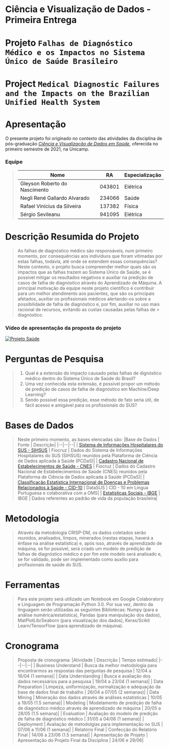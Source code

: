 # Ciência e Visualização de Dados - Primeira Entrega

# Projeto `Falhas de Diagnóstico Médico e os Impactos no Sistema Único de Saúde Brasileiro`
# Project `Medical Diagnostic Failures and the Impacts on the Brazilian Unified Health System`

# Apresentação

O presente projeto foi originado no contexto das atividades da disciplina de pós-graduação [*Ciência e Visualização de Dados em Saúde*](https://github.com/datasci4health/home), oferecida no primeiro semestre de 2021, na Unicamp.

### Equipe

> |Nome  | RA | Especialização|
> |--|--|--|
> | Gleyson Roberto do Nascimento | 043801  | Elétrica|
> | Negli René Gallardo Alvarado  | 234066  | Saúde|
> | Rafael Vinícius da Silveira  | 137382  | Física|
> | Sérgio Sevileanu  | 941095  | Elétrica|


# Descrição Resumida do Projeto

> As falhas de diagnóstico médico são responsáveis, num primeiro momento, por consequências aos indivíduos que foram vitimadas por estas falhas, todavia, até onde se estendem essas consequências? 
> Neste contexto, o projeto busca compreender melhor quais são os impactos que as falhas trazem ao Sistema Único de Saúde, se é possível mitigar os resultados negativos e auxiliar na predição de casos de falha de diagnóstico através do Aprendizado de Máquina.
> A principal motivação da equipe neste projeto científico é contribuir para um melhor atendimento aos pacientes, que são os principais afetados, auxiliar os profissionais médicos alertando-os sobre a possibilidade de falha de diagnóstico e, por fim, auxiliar no uso mais racional de recursos, evitando as custas causadas pelas falhas de > diagnóstico.

### Vídeo de apresentação da proposta do projeto
[![Projeto Saúde](https://github.com/grnbatera/Data4health/blob/main/Mídias/thumb.JPG)](https://www.youtube.com/watch?v=AYZ8yBdD8Ds)


# Perguntas de Pesquisa

> 1) Qual é a extensão do impacto causado pelas falhas de dignóstico médico dentro do Sistema Único de Saúde do Brasil?
> 2) Uma vez conhecida esta extensão, é possível propor um método de predição de casos de falha de diagnóstico em Machine/Deep Learning?
> 3) Sendo possível essa predição, esse método de fato seria útil, de fácil acesso e amigável para os profissionais do SUS?
 

# Bases de Dados
> Neste primeiro momento, as bases elencadas são:
> |Base de Dados  | Fonte | Descrição|
> |--|--|--|
> | [Sistema de Informações Hospitalares do SUS - SIHSUS](https://bigdata-metadados.icict.fiocruz.br/dataset/sistema-de-informacoes-hospitalares-do-sus-sihsus/resource/ae85ac54-6734-43b8-a820-6129a854e1ff) | Fiocruz  | Dados do Sistema de Informações Hospitalares do SUS (SIHSUS) reunidos pela Plataforma de Ciência de Dados aplicada à Saúde (PCDaS)|
> | [Cadastro Nacional de Estabelecimentos de Saúde - CNES](https://bigdata-metadados.icict.fiocruz.br/dataset/cadastro-nacional-de-estabelecimentos-de-saude-cnes/resource/7bcf4f68-f2e9-4e06-87b5-229358702efc)  | Fiocruz  | Dados do Cadastro Nacional de Estabelecimentos de Saúde (CNES) reunidos pela Plataforma de Ciência de Dados aplicada à Saúde (PCDaS)|
> | [Classificação Estatística Internacional de Doenças e Problemas Relacionados à Saúde - CID-10](http://www2.datasus.gov.br/cid10/V2008/cid10.htm)  | DataSUS  | CID - 10 em Língua Portuguesa e colaborativa com a OMS|
> | [Estatísticas Sociais - IBGE](https://www.ibge.gov.br/estatisticas/downloads-estatisticas.html)  | IBGE  | Dados referentes ao padrão de vida da população brasileira|

# Metodologia
 
> Através da metodologia CRISP-DM, os dados coletados serão reunidos, analisados, limpos, minerados (nestas etapas, haverá a ênfase na análise estatística) e, após isso, através de aprendizado de máquina, se for possível, será criado um modelo de predição de falhas de diagnóstico médico e por fim este modelo será analisado e, se for validado, pode ser implementado como auxílio para profissionais de saúde do SUS.
 

# Ferramentas

> Para este projeto será utilizado um Notebook em  Google Colaboratory e Linguagem de Programação Python 3.0. Por sua vez, dentro da linguagem serão utilizadas as seguintes Bibliotecas: Numpy (para a análise numérica/estatística), Pandas (para manipulação dos dados), MatPlotLib/Seaborn (para visualização dos dados), Keras/Scikit Learn/TensorFlow (para aprendizado de máquina).
> 

# Cronograma
> Proposta de cronograma:
> |Atividade  | Descrição | Tempo estimado|
> |--|--|--|
> | Business Understand | Busca da melhor metodologia para encontrarmos as respostas das perguntas de pesquisa  | 12/04 a 16/04 (1 semana)|
> | Data Understanding  | Busca e avaliação dos dados necessários para a pesquisa   | 19/04 a 23/04 (1 semana)|
> | Data Preparation  | Limpeza, uniformização, normalização e adequação da base de dados final de trabalho  | 26/04 a 07/05 (2 semanas)|
> | Data Mining  | Mineração dos dados através de análises estatísticas  | 10/05 a 19/05 (1.5 semana)|
> | Modeling  | Modelamento de predição de falha de diagnóstico médico através de aprendizado de máquina  | 20/05 a 28/05 (1.5 semana)|
> | Evaluation | Avaliação do modelo de predição de falha de diagnóstico médico  | 31/05 a 04/06 (1 semana)|
> | Deployment | Avaliação de metodolgias para implementação no SUS  | 07/06 a 11/06 (1 semana)|
> | Relatório Final | Confecção do Relatório Final  | 14/06 a 23/06 (1.5 semana)|
> | Apresentação de Projeto | Apresentação do Projeto Final da Disciplina | 24/06 e 29/06|

